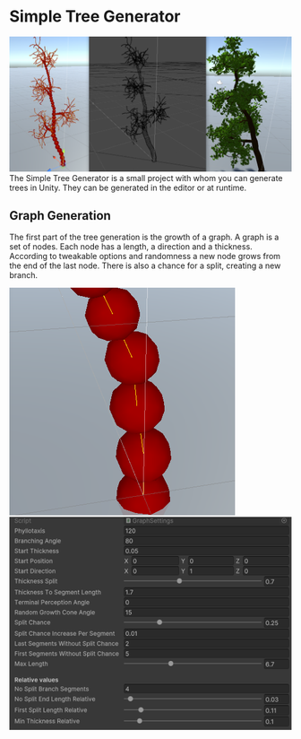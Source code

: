 # Simple Tree Generator
![alt text](/Assets/Resources/Pictures/TreePreview.PNG?raw=true)
The Simple Tree Generator is a small project with whom you can generate trees in Unity.
They can be generated in the editor or at runtime.
## Graph Generation
The first part of the tree generation is the growth of a graph. A graph is a set of nodes. Each node has a length, a direction and a thickness. 
According to tweakable options and randomness a new node grows from the end of the last node. There is also a chance for a split, creating a new branch.

![alt text](/Assets/Resources/Pictures/GraphExampleNew.PNG?raw=true)
![alt text](/Assets/Resources/Pictures/GraphSettings.PNG?raw=true)

